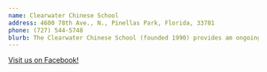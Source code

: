 ```yaml
---
name: Clearwater Chinese School
address: 4600 78th Ave., N., Pinellas Park, Florida, 33781
phone: (727) 544-5748
blurb: The Clearwater Chinese School (founded 1990) provides am ongoing once a week community experience for learning Chinese language and culture.
---
```


<p>
    <a href="https://www.facebook.com/p/Clearwater-Chinese-School-100068152035034/ target="_blank" rel="noreferrer">
        Visit us on Facebook!
    </a>
</p>
